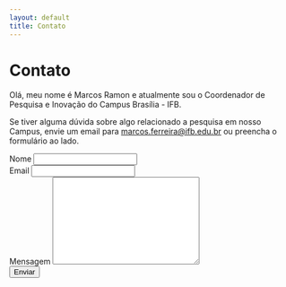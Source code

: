 ```yaml
---
layout: default
title: Contato
---
```


<div id="contact">
  <h1 class="pageTitle">Contato</h1>
  <div class="contactContent">
    <p class="intro">Olá, meu nome é Marcos Ramon e atualmente sou o Coordenador de Pesquisa e Inovação do Campus Brasília - IFB.</p>
    <p>Se tiver alguma dúvida sobre algo relacionado a pesquisa em nosso Campus, envie um email para <a href="mailto:marcos.ferreira@ifb.edu.br">marcos.ferreira@ifb.edu.br</a> ou preencha o formulário ao lado.</p>
  </div>
  <form action="http://formspree.io/marcos.ferreira@ifb.edu.br" method="POST">
    <label for="name">Nome</label>
    <input type="text" id="name" name="name" class="full-width"><br>
    <label for="email">Email</label>
    <input type="email" id="email" name="_replyto" class="full-width"><br>
    <label for="message">Mensagem</label>
    <textarea name="message" id="message" cols="30" rows="10" class="full-width"></textarea><br>
    <input type="submit" value="Enviar" class="button">
  </form>
</div>
